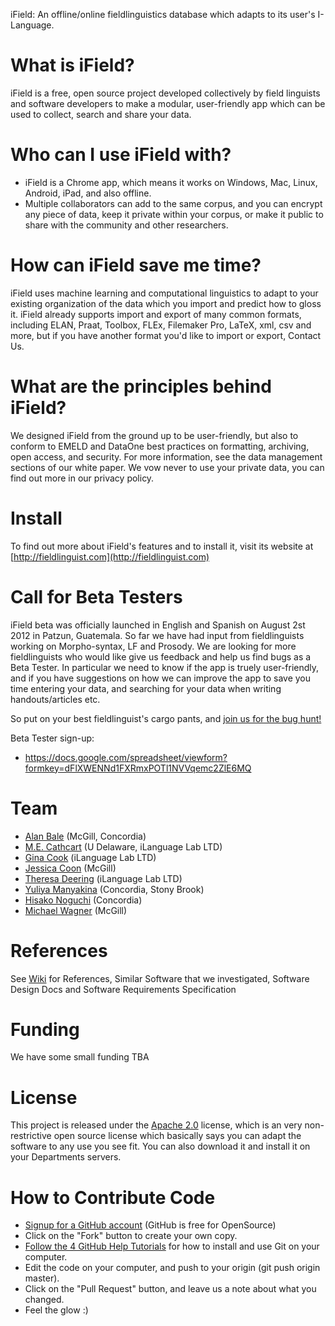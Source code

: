 iField: An offline/online fieldlinguistics database which adapts to its user's I-Language.

# What is iField?
iField is a free, open source project developed collectively by field linguists and software developers to make a modular, user-friendly app which can be used to collect, search and share your data.

# Who can I use iField with?
* iField is a Chrome app, which means it works on Windows, Mac, Linux, Android, iPad, and also offline.
* Multiple collaborators can add to the same corpus, and you can encrypt any piece of data, keep it private within your corpus, or make it public to share with the community and other researchers.

# How can iField save me time?
iField uses machine learning and computational linguistics to adapt to your existing organization of the data which you import and predict how to gloss it. iField already supports import and export of many common formats, including ELAN, Praat, Toolbox, FLEx, Filemaker Pro, LaTeX, xml, csv and more, but if you have another format you'd like to import or export, Contact Us.

# What are the principles behind iField?
We designed iField from the ground up to be user-friendly, but also to conform to EMELD and DataOne best practices on formatting, archiving, open access, and security. For more information, see the data management sections of our white paper. We vow never to use your private data, you can find out more in our privacy policy.

# Install

To find out more about iField's features and to install it, visit its website at [http://fieldlinguist.com](http://fieldlinguist.com)

# Call for Beta Testers

iField beta was officially launched in English and Spanish on August 2st 2012 in Patzun, Guatemala. So far we have had input from fieldlinguists working on Morpho-syntax, LF and Prosody. We are looking for more fieldlinguists who would like give us feedback and help us find bugs as a Beta Tester. In particular we need to know if the app is truely user-friendly, and if you have suggestions on how we can improve the app to save you time entering your data, and searching for your data when writing handouts/articles etc. 

So put on your best fieldlinguist's cargo pants, and [join us for the bug hunt!](https://docs.google.com/spreadsheet/viewform?formkey=dFlXWENNd1FXRmxPOTl1NVVqemc2ZlE6MQ)

Beta Tester sign-up:
 * https://docs.google.com/spreadsheet/viewform?formkey=dFlXWENNd1FXRmxPOTl1NVVqemc2ZlE6MQ


# Team
* [Alan Bale](http://linguistics.concordia.ca/bale/) (McGill, Concordia)
* [M.E. Cathcart](http://udel.edu/~mdotedot/) (U Delaware, iLanguage Lab LTD)
* [Gina Cook](http://gina.ilanguage.ca/) (iLanguage Lab LTD)
* [Jessica Coon](http://people.linguistics.mcgill.ca/~jessica/Welcome.html) (McGill)
* [Theresa Deering](http://trisapeace.angelfire.com/) (iLanguage Lab LTD)
* [Yuliya Manyakina](http://egg.auf.net/people/manyakinayuliya/) (Concordia, Stony Brook)
* [Hisako Noguchi](http://linguistics.concordia.ca/gazette.html) (Concordia)
* [Michael Wagner](http://prosodylab.org/) (McGill)


# References 
See [Wiki](https://github.com/iLanguage/iField/wiki) for References, Similar Software that we investigated, Software Design Docs and Software Requirements Specification 

# Funding
We have some small funding TBA

# License 

This project is released under the [Apache 2.0](http://www.apache.org/licenses/LICENSE-2.0.html) license, which is an very non-restrictive open source license which basically says you can adapt the software to any use you see fit. You can also download it and install it on your Departments servers.

# How to Contribute Code

* [Signup for a GitHub account](https://github.com/signup/free) (GitHub is free for OpenSource)
* Click on the "Fork" button to create your own copy.
* [Follow the 4 GitHub Help Tutorials](http://help.github.com/) for how to install and use Git on your computer.
* Edit the code on your computer, and push to your origin (git push origin master).
* Click on the "Pull Request" button, and leave us a note about what you changed. 
* Feel the glow :)
 
